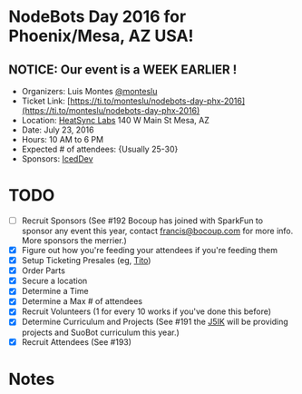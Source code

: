 # NodeBots Day 2016 for Phoenix/Mesa, AZ USA!

## NOTICE: Our event is a WEEK EARLIER !

 - Organizers: Luis Montes [@monteslu](https://twitter.com/monteslu)
 - Ticket Link: [https://ti.to/monteslu/nodebots-day-phx-2016](https://ti.to/monteslu/nodebots-day-phx-2016)
 - Location: [HeatSync Labs](http://heatsynclabs.org) 
        140 W Main St
        Mesa, AZ
 - Date: July 23, 2016
 - Hours: 10 AM to 6 PM
 - Expected # of attendees: {Usually 25-30}
 - Sponsors: [IcedDev](https://iceddev.com)

# TODO

 - [ ] Recruit Sponsors (See #192 Bocoup has joined with SparkFun to sponsor any event this year, contact francis@bocoup.com for more info. More sponsors the merrier.)
 - [X] Figure out how you're feeding your attendees if you're feeding them
 - [X] Setup Ticketing Presales (eg, [Tito](https://ti.to/))
 - [X] Order Parts
 - [X] Secure a location
 - [X] Determine a Time
 - [X] Determine a Max # of attendees
 - [X] Recruit Volunteers (1 for every 10 works if you've done this before)
 - [X] Determine Curriculum and Projects (See #191 the [J5IK](https://www.sparkfun.com/nodebots2016) will be providing projects and SuoBot curriculum this year.)
 - [X] Recruit Attendees (See #193)

# Notes
